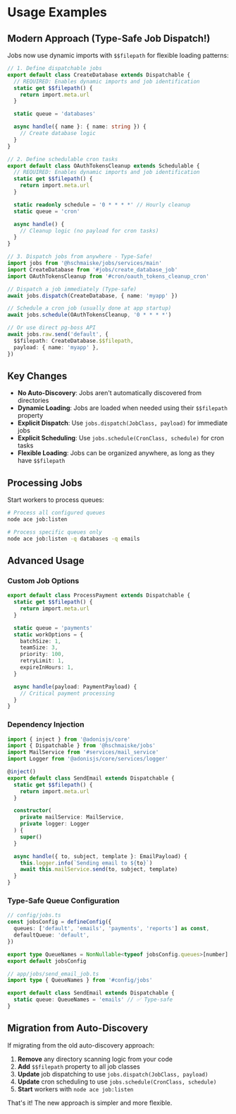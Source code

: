 # Usage Examples

## Modern Approach (Type-Safe Job Dispatch!)

Jobs now use dynamic imports with `$$filepath` for flexible loading patterns:

```typescript
// 1. Define dispatchable jobs
export default class CreateDatabase extends Dispatchable {
  // REQUIRED: Enables dynamic imports and job identification
  static get $$filepath() {
    return import.meta.url
  }

  static queue = 'databases'

  async handle({ name }: { name: string }) {
    // Create database logic
  }
}

// 2. Define schedulable cron tasks
export default class OAuthTokensCleanup extends Schedulable {
  // REQUIRED: Enables dynamic imports and job identification
  static get $$filepath() {
    return import.meta.url
  }

  static readonly schedule = '0 * * * *' // Hourly cleanup
  static queue = 'cron'

  async handle() {
    // Cleanup logic (no payload for cron tasks)
  }
}

// 3. Dispatch jobs from anywhere - Type-Safe!
import jobs from '@hschmaiske/jobs/services/main'
import CreateDatabase from '#jobs/create_database_job'
import OAuthTokensCleanup from '#cron/oauth_tokens_cleanup_cron'

// Dispatch a job immediately (Type-safe)
await jobs.dispatch(CreateDatabase, { name: 'myapp' })

// Schedule a cron job (usually done at app startup)
await jobs.schedule(OAuthTokensCleanup, '0 * * * *')

// Or use direct pg-boss API
await jobs.raw.send('default', {
  $$filepath: CreateDatabase.$$filepath,
  payload: { name: 'myapp' },
})
```

## Key Changes

- **No Auto-Discovery**: Jobs aren't automatically discovered from directories
- **Dynamic Loading**: Jobs are loaded when needed using their `$$filepath` property
- **Explicit Dispatch**: Use `jobs.dispatch(JobClass, payload)` for immediate jobs
- **Explicit Scheduling**: Use `jobs.schedule(CronClass, schedule)` for cron tasks
- **Flexible Loading**: Jobs can be organized anywhere, as long as they have `$$filepath`

## Processing Jobs

Start workers to process queues:

```bash
# Process all configured queues
node ace job:listen

# Process specific queues only
node ace job:listen -q databases -q emails
```

## Advanced Usage

### Custom Job Options

```typescript
export default class ProcessPayment extends Dispatchable {
  static get $$filepath() {
    return import.meta.url
  }

  static queue = 'payments'
  static workOptions = {
    batchSize: 1,
    teamSize: 3,
    priority: 100,
    retryLimit: 1,
    expireInHours: 1,
  }

  async handle(payload: PaymentPayload) {
    // Critical payment processing
  }
}
```

### Dependency Injection

```typescript
import { inject } from '@adonisjs/core'
import { Dispatchable } from '@hschmaiske/jobs'
import MailService from '#services/mail_service'
import Logger from '@adonisjs/core/services/logger'

@inject()
export default class SendEmail extends Dispatchable {
  static get $$filepath() {
    return import.meta.url
  }

  constructor(
    private mailService: MailService,
    private logger: Logger
  ) {
    super()
  }

  async handle({ to, subject, template }: EmailPayload) {
    this.logger.info(`Sending email to ${to}`)
    await this.mailService.send(to, subject, template)
  }
}
```

### Type-Safe Queue Configuration

```typescript
// config/jobs.ts
const jobsConfig = defineConfig({
  queues: ['default', 'emails', 'payments', 'reports'] as const,
  defaultQueue: 'default',
})

export type QueueNames = NonNullable<typeof jobsConfig.queues>[number]
export default jobsConfig
```

```typescript
// app/jobs/send_email_job.ts
import type { QueueNames } from '#config/jobs'

export default class SendEmail extends Dispatchable {
  static queue: QueueNames = 'emails' // ✅ Type-safe
}
```

## Migration from Auto-Discovery

If migrating from the old auto-discovery approach:

1. **Remove** any directory scanning logic from your code
2. **Add** `$$filepath` property to all job classes
3. **Update** job dispatching to use `jobs.dispatch(JobClass, payload)`
4. **Update** cron scheduling to use `jobs.schedule(CronClass, schedule)`
5. **Start** workers with `node ace job:listen`

That's it! The new approach is simpler and more flexible.
